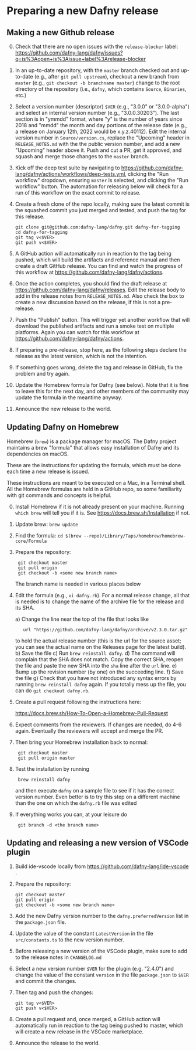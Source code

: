 # Preparing a new Dafny release

## Making a new Github release

0. Check that there are no open issues with the `release-blocker` label:
   https://github.com/dafny-lang/dafny/issues?q=is%3Aopen+is%3Aissue+label%3Arelease-blocker

1. In an up-to-date repository, with the `master` branch checked out and
   up-to-date (e.g., after `git pull upstream`), checkout a new branch
   from `master` (e.g., `git checkout -b branchname master`) change to
   the root directory of the repository (i.e., `dafny`, which contains
   `Source`, `Binaries`, etc.)

2. Select a version number (descriptor) `$VER` (e.g., "3.0.0" or
   "3.0.0-alpha") and select an internal version number (e.g.,
   "3.0.0.30203"). The last section is in "ymmdd" format, where "y" is
   the number of years since 2018 and "mmdd" the month and day portions
   of the release date (e.g., a release on January 12th, 2022 would be
   x.y.z.40112). Edit the internal version number in
   `Source/version.cs`, replace the "Upcoming" header in `RELEASE_NOTES.md`
   with the the public version number, and add a new "Upcoming" header above it.
   Push and cut a PR, get it approved,
   and squash and merge those changes to the `master` branch.

3. Kick off the deep test suite by navigating to
   https://github.com/dafny-lang/dafny/actions/workflows/deep-tests.yml,
   clicking the "Run workflow" dropdown, ensuring `master` is selected,
   and clicking the "Run workflow" button. The automation for releasing
   below will check for a run of this workflow on the exact commit
   to release.

4. Create a fresh clone of the repo locally, making sure the latest commit
   is the squashed commit you just merged and tested, and push the tag for this release.

   ```
   git clone git@github.com:dafny-lang/dafny.git dafny-for-tagging
   cd dafny-for-tagging
   git tag v<$VER>
   git push v<$VER>
   ```

5. A GitHub action will automatically run in reaction to the tag being pushed,
   which will build the artifacts and reference manual and then create a draft
   GitHub release. You can find and watch the progress of this workflow at
   https://github.com/dafny-lang/dafny/actions.

6. Once the action completes, you should find the draft release at
   https://github.com/dafny-lang/dafny/releases. Edit the release body
   to add in the release notes from `RELEASE_NOTES.md`. 
   Also check the box to create a new discussion based on
   the release, if this is not a pre-release.

7. Push the "Publish" button. This will trigger yet another workflow
   that will download the published artifacts and run a smoke test
   on multiple platforms. Again you can watch for this workflow at
   https://github.com/dafny-lang/dafny/actions.

8. If preparing a pre-release, stop here, as
   the following steps declare the release as the latest version, which
   is not the intention.

9. If something goes wrong, delete the tag and release in GitHub, fix the
   problem and try again.

10. Update the Homebrew formula for Dafny (see below).
   Note that it is fine to leave this for the next day,
   and other members of the community may update the formula
   in the meantime anyway.

11. Announce the new release to the world.

## Updating Dafny on Homebrew

Homebrew (`brew`) is a package manager for macOS. The Dafny project
maintains a brew "formula" that allows easy installation of Dafny and
its dependencies on macOS.

These are the instructions for updating the formula, which must be done
each time a new release is issued.

These instructions are meant to be executed on a Mac, in a Terminal shell.
All the Homebrew formulas are held in a GitHub repo, so some familiarity
with git commands and concepts is helpful.

0. Install Homebrew if it is not already present on your machine.
   Running `which brew` will tell you if it is. See
   <https://docs.brew.sh/Installation> if not.

1. Update brew: `brew update`

2. Find the formula: `cd $(brew --repo)/Library/Taps/homebrew/homebrew-core/Formula`

3. Prepare the repository:

        git checkout master
        git pull origin
        git checkout -b <some new branch name>

   The branch name is needed in various places below

4. Edit the formula (e.g., `vi dafny.rb`). For a normal release change,
   all that is needed is to change the name of the archive file for the
   release and its SHA.

   a) Change the line near the top of the file that looks like

          url "https://github.com/dafny-lang/dafny/archive/v2.3.0.tar.gz"

      to hold the actual release number (this is the url for the source
      asset; you can see the actual name on the Releases page for the
      latest build).
   b) Save the file
   c) Run `brew reinstall dafny`.
   d) The command will complain that the SHA does not match. Copy the
      correct SHA, reopen the file and paste the new SHA into the `sha`
      line after the `url` line.
   e) Bump up the revision number (by one) on the succeeding line.
   f) Save the file
   g) Check that you have not introduced any syntax errors by running
      `brew reinstall dafny` again. If you totally mess up the file,
      you can do `git checkout dafny.rb`.

5. Create a pull request following the instructions here:

    <https://docs.brew.sh/How-To-Open-a-Homebrew-Pull-Request>

6. Expect comments from the reviewers. If changes are needed, do 4-6
   again. Eventually the reviewers will accept and merge the PR.

7. Then bring your Homebrew installation back to normal:

        git checkout master
        git pull origin master

8. Test the installation by running

        brew reinstall dafny

   and then execute `dafny` on a sample file to see if it has the
   correct version number. Even better is to try this step on a
   different machine than the one on which the `dafny.rb` file was edited

9. If everything works you can, at your leisure do

        git branch -d <the branch name>

## Updating and releasing a new version of VSCode plugin

1. Build ide-vscode locally from https://github.com/dafny-lang/ide-vscode .

2. Prepare the repository:

       git checkout master
       git pull origin
       git checkout -b <some new branch name>

3. Add the new Dafny version number to the `dafny.preferredVersion` list in the `package.json` file.

4. Update the value of the constant `LatestVersion` in the file `src/constants.ts` to the new version number.

5. Before releasing a new version of the VSCode plugin, make sure to add to the release notes in `CHANGELOG.md`

6. Select a new version number `$VER` for the plugin (e.g. "2.4.0") and change the value of the constant `version` in the file `package.json`
   to `$VER` and commit the changes.

7. Then tag and push the changes:

       git tag v<$VER>
       git push v<$VER>

8. Create a pull request and, once merged, a GitHub action will automatically run in reaction to the tag being pushed to master, which will create a new release in the VSCode marketplace.

9. Announce the release to the world.
